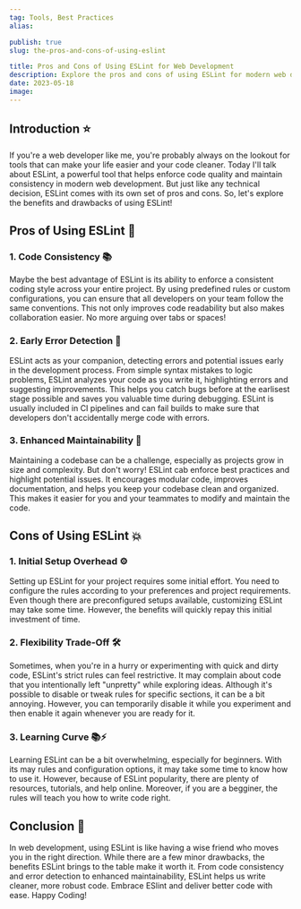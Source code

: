 ```yaml
---
tag: Tools, Best Practices
alias:

publish: true
slug: the-pros-and-cons-of-using-eslint

title: Pros and Cons of Using ESLint for Web Development
description: Explore the pros and cons of using ESLint for modern web development. Learn how it enhances code consistency, detects errors, and improves maintainability.
date: 2023-05-18
image:
---
```


## Introduction ⭐

If you're a web developer like me, you're probably always on the lookout for tools that can make your life easier and your code cleaner. Today I'll talk about ESLint, a powerful tool that helps enforce code quality and maintain consistency in modern web development. But just like any technical decision, ESLint comes with its own set of pros and cons. So, let's explore the benefits and drawbacks of using ESLint!

## Pros of Using ESLint 🌟

### 1. Code Consistency 📚

Maybe the best advantage of ESLint is its ability to enforce a consistent coding style across your entire project. By using predefined rules or custom configurations, you can ensure that all developers on your team follow the same conventions. This not only improves code readability but also makes collaboration easier. No more arguing over tabs or spaces!

### 2. Early Error Detection 🚦

ESLint acts as your companion, detecting errors and potential issues early in the development process. From simple syntax mistakes to logic problems, ESLint analyzes your code as you write it, highlighting errors and suggesting improvements. This helps you catch bugs before at the earlisest stage possible and saves you valuable time during debugging. ESLint is usually included in CI pipelines and can fail builds to make sure that developers don't accidentally merge code with errors.

### 3. Enhanced Maintainability 🧹

Maintaining a codebase can be a challenge, especially as projects grow in size and complexity. But don't worry! ESLint cab enforce best practices and highlight potential issues. It encourages modular code, improves documentation, and helps you keep your codebase clean and organized. This makes it easier for you and your teammates to modify and maintain the code.

## Cons of Using ESLint 💥

### 1. Initial Setup Overhead ⚙️

Setting up ESLint for your project requires some initial effort. You need to configure the rules according to your preferences and project requirements. Even though there are preconfigured setups available, customizing ESLint may take some time. However, the benefits will quickly repay this initial investment of time.

### 2. Flexibility Trade-Off 🛠️

Sometimes, when you're in a hurry or experimenting with quick and dirty code, ESLint's strict rules can feel restrictive. It may complain about code that you intentionally left "unpretty" while exploring ideas. Although it's possible to disable or tweak rules for specific sections, it can be a bit annoying. However, you can temporarily disable it while you experiment and then enable it again whenever you are ready for it.

### 3. Learning Curve 📚⚡

Learning ESLint can be a bit overwhelming, especially for beginners. With its may rules and configuration options, it may take some time to know how to use it. However, because of ESLint popularity, there are plenty of resources, tutorials, and help online. Moreover, if you are a begginer, the rules will teach you how to write code right.

## Conclusion 🌈

In web development, using ESLint is like having a wise friend who moves you in the right direction. While there are a few minor drawbacks, the benefits ESLint brings to the table make it worth it. From code consistency and error detection to enhanced maintainability, ESLint helps us write cleaner, more robust code. Embrace ESlint and deliver better code with ease. Happy Coding! 
